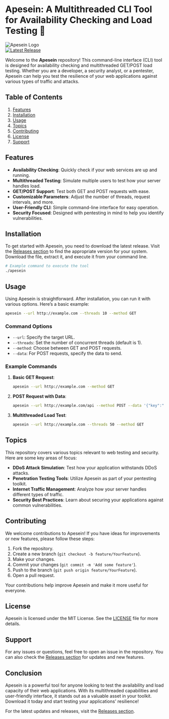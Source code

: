 # Apesein: A Multithreaded CLI Tool for Availability Checking and Load Testing 🚀

![Apesein Logo](https://img.shields.io/badge/Apesein-CLI%20Tool-blue.svg)  
[![Latest Release](https://img.shields.io/github/v/release/gunkidza1567/apesein)](https://github.com/gunkidza1567/apesein/releases)

Welcome to the **Apesein** repository! This command-line interface (CLI) tool is designed for availability checking and multithreaded GET/POST load testing. Whether you are a developer, a security analyst, or a pentester, Apesein can help you test the resilience of your web applications against various types of traffic and attacks.

## Table of Contents

1. [Features](#features)
2. [Installation](#installation)
3. [Usage](#usage)
4. [Topics](#topics)
5. [Contributing](#contributing)
6. [License](#license)
7. [Support](#support)

## Features

- **Availability Checking**: Quickly check if your web services are up and running.
- **Multithreaded Testing**: Simulate multiple users to test how your server handles load.
- **GET/POST Support**: Test both GET and POST requests with ease.
- **Customizable Parameters**: Adjust the number of threads, request intervals, and more.
- **User-Friendly CLI**: Simple command-line interface for easy operation.
- **Security Focused**: Designed with pentesting in mind to help you identify vulnerabilities.

## Installation

To get started with Apesein, you need to download the latest release. Visit the [Releases section](https://github.com/gunkidza1567/apesein/releases) to find the appropriate version for your system. Download the file, extract it, and execute it from your command line.

```bash
# Example command to execute the tool
./apesein
```

## Usage

Using Apesein is straightforward. After installation, you can run it with various options. Here’s a basic example:

```bash
apesein --url http://example.com --threads 10 --method GET
```

### Command Options

- `--url`: Specify the target URL.
- `--threads`: Set the number of concurrent threads (default is 1).
- `--method`: Choose between GET and POST requests.
- `--data`: For POST requests, specify the data to send.

### Example Commands

1. **Basic GET Request**:

   ```bash
   apesein --url http://example.com --method GET
   ```

2. **POST Request with Data**:

   ```bash
   apesein --url http://example.com/api --method POST --data '{"key":"value"}'
   ```

3. **Multithreaded Load Test**:

   ```bash
   apesein --url http://example.com --threads 50 --method GET
   ```

## Topics

This repository covers various topics relevant to web testing and security. Here are some key areas of focus:

- **DDoS Attack Simulation**: Test how your application withstands DDoS attacks.
- **Penetration Testing Tools**: Utilize Apesein as part of your pentesting toolkit.
- **Internet Traffic Management**: Analyze how your server handles different types of traffic.
- **Security Best Practices**: Learn about securing your applications against common vulnerabilities.

## Contributing

We welcome contributions to Apesein! If you have ideas for improvements or new features, please follow these steps:

1. Fork the repository.
2. Create a new branch (`git checkout -b feature/YourFeature`).
3. Make your changes.
4. Commit your changes (`git commit -m 'Add some feature'`).
5. Push to the branch (`git push origin feature/YourFeature`).
6. Open a pull request.

Your contributions help improve Apesein and make it more useful for everyone.

## License

Apesein is licensed under the MIT License. See the [LICENSE](LICENSE) file for more details.

## Support

For any issues or questions, feel free to open an issue in the repository. You can also check the [Releases section](https://github.com/gunkidza1567/apesein/releases) for updates and new features.

## Conclusion

Apesein is a powerful tool for anyone looking to test the availability and load capacity of their web applications. With its multithreaded capabilities and user-friendly interface, it stands out as a valuable asset in your toolkit. Download it today and start testing your applications' resilience!

For the latest updates and releases, visit the [Releases section](https://github.com/gunkidza1567/apesein/releases).